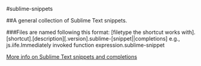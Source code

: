 #sublime-snippets

##A general collection of Sublime Text snippets.

###Files are named following this format:
[filetype the shortcut works with].[shortcut].[description][.version].sublime-[snippet||completions]
e.g., js.iife.Immediately invoked function expression.sublime-snippet

[More info on Sublime Text snippets and completions](http://docs.sublimetext.info/en/latest/extensibility/snippets.html)